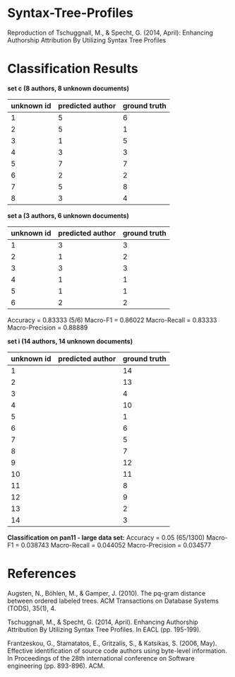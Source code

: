 # Syntax-Tree-Profiles
Reproduction of Tschuggnall, M., &amp; Specht, G. (2014, April): Enhancing Authorship Attribution By Utilizing Syntax Tree Profiles


# Classification Results


**set c (8 authors, 8 unknown documents)**

| unknown id | predicted author | ground truth |
| ---------- | ---------------- |------------- |
| 1          |        5         |       6      |
| 2          |        5         |       1      |
| 3          |        1         |       5      |
| 4          |        3         |       3      |
| 5          |        7         |       7      |
| 6          |        2         |       2      |
|    7       |        5         |       8      |
|    8       |        3         |       4      |


**set a (3 authors, 6 unknown documents)**

| unknown id |  predicted author| ground truth |
| ---------- | ---------------- | ------------ |
| 1          | 3                | 3            |
| 2          | 1                | 2            |
| 3          | 3                | 3            |
| 4          | 1                |  1           |
| 5          | 1                | 1            |
| 6          | 2                | 2            |

Accuracy = 0.83333 (5/6)
Macro-F1 = 0.86022
Macro-Recall = 0.83333
Macro-Precision = 0.88889

**set i (14 authors, 14 unknown documents)**

| unknown id | predicted author | ground truth |
| ---------- | ---------------- |------------- |
| 1          |                 |        14     |
| 2          |                 |       13      |
| 3          |                 |       4      |
| 4          |                 |       10      |
| 5          |                 |       1      |
| 6          |                 |       6      |
|    7       |                 |       5      |
|    8       |                 |       7      |
| 9          |                 |        12    |
| 10         |                 |        11      |
| 11         |                 |         8     |
| 12         |                 |        9      |
| 13         |                 |         2     |
| 14         |                 |         3     |

**Classification on pan11 - large data set:**
Accuracy = 0.05 (65/1300)
Macro-F1 = 0.038743
Macro-Recall = 0.044052
Macro-Precision = 0.034577


# References
Augsten, N., Böhlen, M., & Gamper, J. (2010). The pq-gram distance between ordered labeled trees. ACM Transactions on Database Systems (TODS), 35(1), 4.

Tschuggnall, M., & Specht, G. (2014, April). Enhancing Authorship Attribution By Utilizing Syntax Tree Profiles. In EACL (pp. 195-199).

Frantzeskou, G., Stamatatos, E., Gritzalis, S., & Katsikas, S. (2006, May). Effective identification of source code authors using byte-level information. In Proceedings of the 28th international conference on Software engineering (pp. 893-896). ACM.
